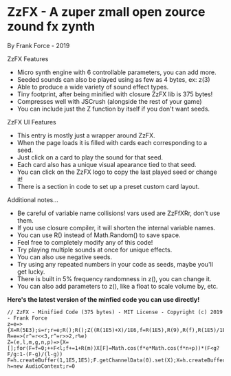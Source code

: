 # ZzFX - A zuper zmall open zource zound fx zynth
By Frank Force - 2019

ZzFX Features
- Micro synth engine with 6 controllable parameters, you can add more.
- Seeded sounds can also be played using as few as 4 bytes, ex: z(3)
- Able to produce a wide variety of sound effect types.
- Tiny footprint, after being minified with closure ZzFX lib is 375 bytes!
- Compresses well with JSCrush (alongside the rest of your game)
- You can include just the Z function by itself if you don't want seeds.

ZzFX UI Features
- This entry is mostly just a wrapper around ZzFX.
- When the page loads it is filled with cards each corresponding to a seed.
- Just click on a card to play the sound for that seed.
- Each card also has a unique visual apearance tied to that seed.
- You can click on the ZzFX logo to copy the last played seed or change it!
- There is a section in code to set up a preset custom card layout.

Additional notes...
- Be careful of variable name collisions! vars used are ZzFfXRr, don't use them.
- If you use closure compiler, it will shorten the internal variable names.
- You can use R() instead of Math.Random() to save space.
- Feel free to completely modify any of this code!
- Try playing multiple sounds at once for unique effects.
- You can also use negative seeds.
- Try using any repeated numbers in your code as seeds, maybe you'll get lucky.
- There is built in 5% frequency randomness in z(), you can change it.
- You can also add parameters to z(), like a float to scale volume by, etc.

**Here's the latest version of the minfied code you can use directly!**

```
// ZzFX - Minified Code (375 bytes) - MIT License - Copyright (c) 2019 - Frank Force
z=e=>{X=R(5E3);s=r;r=e;R();R();Z((R(1E5)+X)/1E6,f=R(1E5),R(9),R(f),R(1E5)/1E9,R(1E5));r=s}
R=e=>(r^=r<<3,r^=r>>2,r%e)
Z=(e,l,m,g,n,p)=>{X=[];for(F=f=0;++F<l;f+=1+R(m))X[F]=Math.cos(f*e*Math.cos(f*n+p))*(F<g?F/g:1-(F-g)/(l-g))
F=h.createBuffer(1,1E5,1E5);F.getChannelData(0).set(X);X=h.createBufferSource();X.buffer=F;X.connect(h.destination);X.start()}
h=new AudioContext;r=0
```
